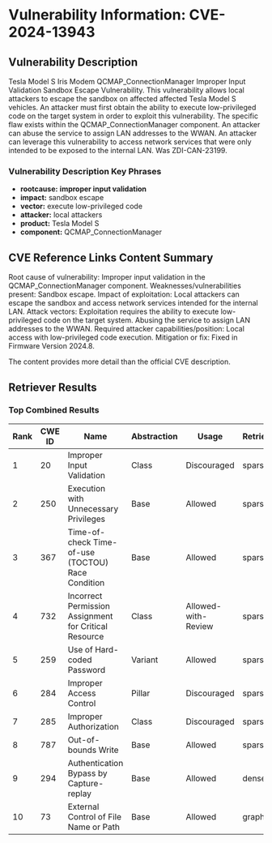 # Vulnerability Information: CVE-2024-13943

## Vulnerability Description
Tesla Model S Iris Modem QCMAP_ConnectionManager Improper Input Validation Sandbox Escape Vulnerability. This vulnerability allows local attackers to escape the sandbox on affected affected Tesla Model S vehicles. An attacker must first obtain the ability to execute low-privileged code on the target system in order to exploit this vulnerability. The specific flaw exists within the QCMAP_ConnectionManager component. An attacker can abuse the service to assign LAN addresses to the WWAN. An attacker can leverage this vulnerability to access network services that were only intended to be exposed to the internal LAN. Was ZDI-CAN-23199.

### Vulnerability Description Key Phrases
- **rootcause:** **improper input validation**
- **impact:** sandbox escape
- **vector:** execute low-privileged code
- **attacker:** local attackers
- **product:** Tesla Model S
- **component:** QCMAP_ConnectionManager

## CVE Reference Links Content Summary
Root cause of vulnerability: Improper input validation in the QCMAP_ConnectionManager component.
Weaknesses/vulnerabilities present: Sandbox escape.
Impact of exploitation: Local attackers can escape the sandbox and access network services intended for the internal LAN.
Attack vectors: Exploitation requires the ability to execute low-privileged code on the target system. Abusing the service to assign LAN addresses to the WWAN.
Required attacker capabilities/position: Local access with low-privileged code execution.
Mitigation or fix: Fixed in Firmware Version 2024.8.

The content provides more detail than the official CVE description.

## Retriever Results

### Top Combined Results

| Rank | CWE ID | Name | Abstraction | Usage  | Retrievers | Individual Scores |
|------|--------|------|-------------|-------|------------|-------------------|
| 1 | 20 | Improper Input Validation | Class | Discouraged | sparse | 0.543 |
| 2 | 250 | Execution with Unnecessary Privileges | Base | Allowed | sparse | 0.542 |
| 3 | 367 | Time-of-check Time-of-use (TOCTOU) Race Condition | Base | Allowed | sparse | 0.527 |
| 4 | 732 | Incorrect Permission Assignment for Critical Resource | Class | Allowed-with-Review | sparse | 0.524 |
| 5 | 259 | Use of Hard-coded Password | Variant | Allowed | sparse | 0.519 |
| 6 | 284 | Improper Access Control | Pillar | Discouraged | sparse | 0.512 |
| 7 | 285 | Improper Authorization | Class | Discouraged | sparse | 0.511 |
| 8 | 787 | Out-of-bounds Write | Base | Allowed | sparse | 0.510 |
| 9 | 294 | Authentication Bypass by Capture-replay | Base | Allowed | dense | 0.544 |
| 10 | 73 | External Control of File Name or Path | Base | Allowed | graph | 0.002 |

